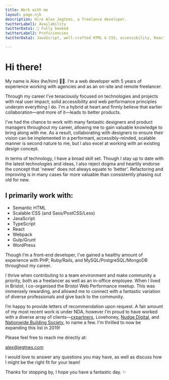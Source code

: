 ```yaml
---
title: Work with me
layout: page.njk
description: Hire Alex Jegtnes, a freelance developer.
twitterLabel1: Availability
twitterData1: 🚫 Fully booked
twitterLabel2: Proficiencies
twitterData2: JavaScript, well-crafted HTML & CSS, accessibility, React, web performance

---
```


<h1 class="f1 f-subheadline-ns tracked-tight ttu ma0">Hi there!</h1>

<p class="f3">
  My name is Alex (he/him) 👋🏼. I'm a web developer with 5 years of experience working with agencies and as an on-site and remote freelancer.
</p>

<!--- <p class="f3">
  <strong>I’m currently available for hire for remote or on-site projects in Bristol, Bath, Cardiff, or London, UK.</strong>
</p> -->

<div class="measure lh-copy f4">
  <p>
    Through my career I’ve tenaciously focused on technologies and projects with real user impact; solid accessibility and web performance principles underpin everything I do. I'm a hybrid at heart and firmly believe that earlier collaboration—and more of it—leads to better products.
  </p>
  <p>
    I’ve had the chance to work with many fantastic designers and product managers throughout my career, allowing me to gain valuable knowledge to bring along with me. As a result, collaborating with designers to ensure their vision can be implemented in a performant, accessibly-minded, scalable manner is second nature to me, but I also excel at working with an existing design concept.
  </p>
  <p>
    In terms of technology, I have a broad skill set. Though I stay up to date with the latest technologies and ideas, I also reject dogma and heartily endorse the concept that 'newer' does not always equate to 'better'. Refactoring and improving is in many cases far more valuable than consistently phasing out old for new.
  </p>

  <h2>I primarily work with:</h2>
  <ul>
    <li>Semantic HTML</li>
    <li>Scalable CSS (and Sass/PostCSS/Less)</li>
    <li>JavaScript</li>
    <li>TypeScript</li>
    <li>React</li>
    <li>Webpack</li>
    <li>Gulp/Grunt</li>
    <li>WordPress</li>
  </ul>

  <p>
    Though I’m a front-end developer, I’ve gained a healthy amount of experience with PHP, Ruby/Rails, and MySQL/PostgreSQL/MongoDB throughout my career.
  </p>
  <p>
    I thrive when contributing to a team environment and make community a priority, both as a freelancer as well as an in-office employee. When I lived in Bristol, I co-organised the Bristol Web Performance meetup. This was immensely rewarding, and allowed me to connect with a fantastic variation of diverse professionals and give back to the community.
  </p>
  <p>
    I’m happy to provide letters of recommendation upon request. A fair amount of my most recent work is under NDA, however I’m proud to have worked with a diverse array of clients—<a href="https://cxpartners.co.uk">cxpartners</a>, <span title="Not providing an actual link here as their line of business could easily be considered not safe for work 🤔" class="fake-link">Lovehoney</span>, <a href="http://www.nudgedigital.co.uk/">Nudge Digital</a>, and <a href="https://www.nationwide.co.uk/">Nationwide Building Society</a>, to name a few. I'm thrilled to now be expanding this list in 2019!
  </p>
  <p>
    Please feel free to reach me directly at:
  </p>
  <a href="mailto:alex@jegtnes.com" class="ba br4 bw1 link dib jegtnes-black ph3 pv2">alex@jegtnes.com</a>
  <p>
    I would love to answer any questions you may have, as well as discuss how I might be the right fit for your team!
  </p>
  <p>
    Thanks for stopping by, I hope you have a fantastic day. ✨
  </p>
</div>
